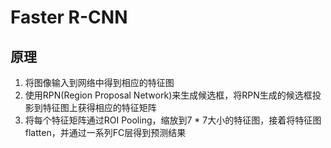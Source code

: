 # Faster R-CNN

## 原理

1. 将图像输入到网络中得到相应的特征图
2. 使用RPN(Region Proposal Network)来生成候选框，将RPN生成的候选框投影到特征图上获得相应的特征矩阵
3. 将每个特征矩阵通过ROI Pooling，缩放到7 * 7大小的特征图，接着将特征图flatten，并通过一系列FC层得到预测结果

